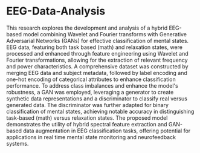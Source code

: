 # EEG-Data-Analysis

This research explores the development and analysis of a hybrid EEG-based model
 combining Wavelet and Fourier transforms with Generative Adversarial Networks
 (GANs) for effective classification of mental states. EEG data, featuring both task
based (math) and relaxation states, were processed and enhanced through feature
 engineering using Wavelet and Fourier transformations, allowing for the extraction of
 relevant frequency and power characteristics. A comprehensive dataset was constructed
 by merging EEG data and subject metadata, followed by label encoding and one-hot
 encoding of categorical attributes to enhance classification performance.
 To address class imbalances and enhance the model's robustness, a GAN was
 employed, leveraging a generator to create synthetic data representations and a
 discriminator to classify real versus generated data. The discriminator was further
 adapted for binary classification of mental states, achieving notable accuracy in
 distinguishing task-based (math) versus relaxation states. The proposed model
 demonstrates the utility of hybrid spectral feature extraction and GAN-based data
 augmentation in EEG classification tasks, offering potential for applications in real
time mental state monitoring and neurofeedback systems.
